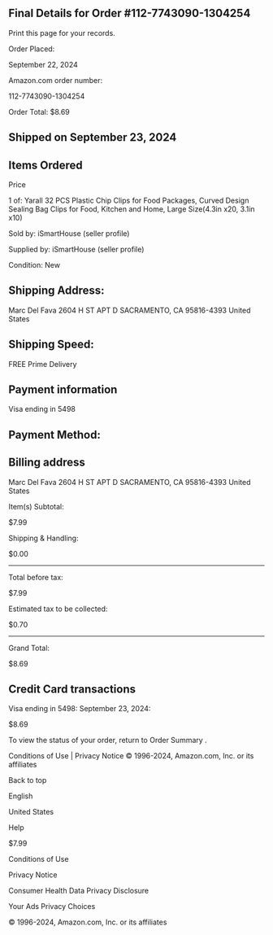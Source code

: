 <!-- image -->

## Final Details for Order #112-7743090-1304254

Print this page for your records.

Order Placed:

September 22, 2024

Amazon.com order number:

112-7743090-1304254

Order Total: $8.69

## Shipped on September 23, 2024

## Items Ordered

Price

1 of: Yarall 32 PCS Plastic Chip Clips for Food Packages, Curved Design Sealing Bag Clips for Food, Kitchen and Home, Large Size(4.3in x20, 3.1in x10)

Sold by: iSmartHouse (seller profile)

Supplied by: iSmartHouse (seller profile)

Condition: New

## Shipping Address:

Marc Del Fava 2604 H ST APT D SACRAMENTO, CA 95816-4393 United States

## Shipping Speed:

FREE Prime Delivery

## Payment information

Visa  ending in 5498

## Payment Method:

## Billing address

Marc Del Fava 2604 H ST APT D SACRAMENTO, CA 95816-4393 United States

Item(s) Subtotal:

$7.99

Shipping & Handling:

$0.00

-----

Total before tax:

$7.99

Estimated tax to be collected:

$0.70

-----

Grand Total:

$8.69

## Credit Card transactions

Visa ending in 5498: September 23, 2024:

$8.69

To view the status of your order, return to Order Summary .

Conditions of Use | Privacy Notice © 1996-2024, Amazon.com, Inc. or its affiliates

Back to top

English

United States

Help

$7.99

Conditions of Use

Privacy Notice

Consumer Health Data Privacy Disclosure

Your Ads Privacy Choices

© 1996-2024, Amazon.com, Inc. or its affiliates